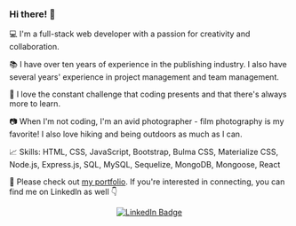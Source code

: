 ### Hi there! 👋

:computer: I'm a full-stack web developer with a passion for creativity and collaboration. 

:books: I have over ten years of experience in the publishing industry. I also have several years' experience in project management and team management. 

:dizzy: I love the constant challenge that coding presents and that there's always more to learn. 

:camera: When I'm not coding, I'm an avid photographer - film photography is my favorite! I also love hiking and being outdoors as much as I can.

:chart_with_upwards_trend: Skills: HTML, CSS, JavaScript, Bootstrap, Bulma CSS, Materialize CSS, Node.js, Express.js, SQL, MySQL, Sequelize, MongoDB, Mongoose, React

:link: Please check out [my portfolio](https://beatricekallen.github.io/react-portfolio). If you're interested in connecting, you can find me on LinkedIn as well :point_down:

<div id="badges" align="center">
  <a href="https://www.linkedin.com/in/beatrice-k-allen/">
    <img src="https://img.shields.io/badge/LinkedIn-blue?style=for-the-badge&logo=linkedin&logoColor=white" alt="LinkedIn Badge"/>
  </a>
</div>
